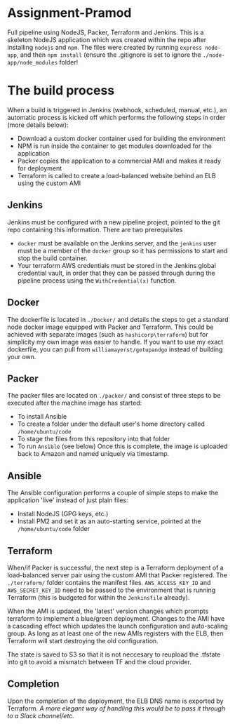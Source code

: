 # Assignment-Pramod
Full pipeline using NodeJS, Packer, Terraform and Jenkins. This is a skeleton NodeJS application which was created within the repo after installing `nodejs` and `npm`. The files were created by running `express node-app`, and then `npm install` (ensure the .gitignore is set to ignore the `./node-app/node_modules` folder!

# The build process
When a build is triggered in Jenkins (webhook, scheduled, manual, etc.), an automatic process is kicked off which performs the following steps in order (more details below):

* Download a custom docker container used for building the environment
* NPM is run inside the container to get modules downloaded for the application
* Packer copies the application to a commercial AMI and makes it ready for deployment
* Terraform is called to create a load-balanced website behind an ELB using the custom AMI

## Jenkins
Jenkins must be configured with a new pipeline project, pointed to the git repo containing this information. There are two prerequisites
* `docker` must be available on the Jenkins server, and the `jenkins` user must be a member of the `docker` group so it has permissions to start and stop the build container. 
* Your terraform AWS credentials must be stored in the Jenkins global credential vault, in order that they can be passed through during the pipeline process using the `WithCredential(x)` function.

## Docker
The dockerfile is located in `./Docker/` and details the steps to get a standard node docker image equipped with Packer and Terraform. This could be achieved with separate images (such as `hashicorp\terraform`) but for simplicity my own image was easier to handle. If you want to use my exact dockerfile, you can pull from `williamayerst/getupandgo` instead of building your own.

## Packer
The packer files are located on `./packer/` and consist of three steps to be executed after the machine image has started:
* To install Ansible
* To create a folder under the default user's home directory called `/home/ubuntu/code`
* To stage the files from this repository into that folder
* To run `Ansible` (see below)
Once this is complete, the image is uploaded back to Amazon and named uniquely via timestamp.

## Ansible
The Ansible configuration performs a couple of simple steps to make the application 'live' instead of just plain files:
* Install NodeJS (GPG keys, etc.)
* Install PM2 and set it as an auto-starting service, pointed at the `/home/ubuntu/code` folder

## Terraform
When/if Packer is successful, the next step is a Terraform deployment of a load-balanced server pair using the custom AMI that Packer registered. The `./terraform/` folder contains the manifest files. `AWS_ACCESS_KEY_ID` and `AWS_SECRET_KEY_ID` need to be passed to the environment that is running Terraform (this is budgeted for within the `Jenkinsfile` already).

When the AMI is updated, the 'latest' version changes which prompts terraform to implement a blue/green deployment. Changes to the AMI have a cascading effect which updates the launch configuration and auto-scaling group. As long as at least one of the new AMIs registers with the ELB, then Terraform will start destroying the old configuration.

The state is saved to S3 so that it is not neccesary to reupload the .tfstate into git to avoid a mismatch between TF and the cloud provider.

## Completion
Upon the completion of the deployment, the ELB DNS name is exported by Terraform. *A more elegant way of handling this would be to pass it through to a Slack channel/etc.*

